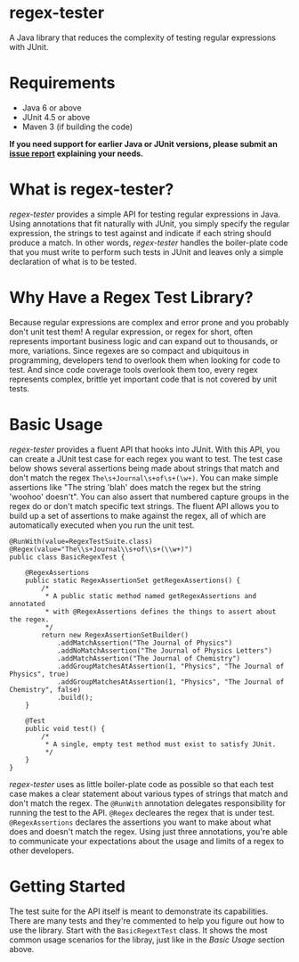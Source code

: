 # regex-tester
A Java library that reduces the complexity of testing regular expressions with JUnit.

# Requirements
* Java 6 or above
* JUnit 4.5 or above
* Maven 3 (if building the code)

__If you need support for earlier Java or JUnit versions, please submit an [issue
report](https://github.com/nickawatts/regex-tester/issues) explaining your needs.__

# What is regex-tester?
*regex-tester* provides a simple API for testing regular expressions in Java. Using annotations that fit naturally with
JUnit, you simply specify the regular expression, the strings to test against and indicate if each string should produce 
a match. In other words, *regex-tester* handles the boiler-plate code that you must write to perform such tests in JUnit
and leaves only a simple declaration of what is to be tested.

# Why Have a Regex Test Library?
Because regular expressions are complex and error prone and you probably don't unit test them! A regular expression, or
 regex for short, often represents important business logic and can expand out to thousands, or more, variations. Since
 regexes are so compact and ubiquitous in programming, developers tend to overlook them when looking for code to test.
 And since code coverage tools overlook them too, every regex represents complex, brittle yet important code that is
 not covered by unit tests.

# Basic Usage
*regex-tester* provides a fluent API that hooks into JUnit. With this API, you can create a JUnit test case for each
regex you want to test. The test case below shows several assertions being made about strings that match and don't match
the regex `The\s+Journal\s+of\s+(\w+)`. You can make simple assertions like "The string 'blah' does match the regex but
the string 'woohoo' doesn't". You can also assert that numbered capture groups in the regex do or don't match specific
text strings. The fluent API allows you to build up a set of assertions to make against the regex, all of which are 
automatically executed when you run the unit test.

    @RunWith(value=RegexTestSuite.class)
    @Regex(value="The\\s+Journal\\s+of\\s+(\\w+)")
    public class BasicRegexTest {
	
        @RegexAssertions
        public static RegexAssertionSet getRegexAssertions() {
            /*
             * A public static method named getRegexAssertions and annotated 
             * with @RegexAssertions defines the things to assert about the regex.
             */
            return new RegexAssertionSetBuilder()
                .addMatchAssertion("The Journal of Physics")
                .addNoMatchAssertion("The Journal of Physics Letters")
                .addMatchAssertion("The Journal of Chemistry")
                .addGroupMatchesAtAssertion(1, "Physics", "The Journal of Physics", true)
                .addGroupMatchesAtAssertion(1, "Physics", "The Journal of Chemistry", false)
                .build();
        }
        
        @Test
        public void test() {
            /*
             * A single, empty test method must exist to satisfy JUnit.
             */
        }
    }
        
*regex-tester* uses as little boiler-plate code as possible so that each test case makes a clear statement about
 various types of strings that match and don't match the regex. The `@RunWith` annotation delegates responsibility for
 running the test to the API. `@Regex` decleares the regex that is under test. `@RegexAssertions` declares the assertions 
 you want to make about what does and doesn't match the regex. Using just three annotations, you're able to communicate
 your expectations about the usage and limits of a regex to other developers.
 
# Getting Started
The test suite for the API itself is meant to demonstrate its capabilities. There are many tests and they're commented
to help you figure out how to use the library. Start with the `BasicRegextTest` class. It shows the most common usage
scenarios for the libray, just like in the *Basic Usage* section above.
